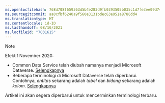 ```yaml
---
ms.openlocfilehash: 768d708f659363d5b4e283d9fb0393505b035c1d7fe3ee09d74ea17eab87a8f0
ms.sourcegitcommit: aa0cfbf6240a9f560e3131bdec63e051a8786dd4
ms.translationtype: MT
ms.contentlocale: id-ID
ms.lasthandoff: 08/10/2021
ms.locfileid: "7031615"
---
```

> [!NOTE]
> Efektif November 2020:
> - Common Data Service telah diubah namanya menjadi Microsoft Dataverse. [Selengkapnya](https://aka.ms/PAuAppBlog)
> - Beberapa terminologi di Microsoft Dataverse telah diperbarui. Contohnya, *entitas* sekarang adalah *tabel* dan *bidang* sekarang adalah *kolom*. [Selengkapnya](/powerapps/maker/data-platform/data-platform-intro)
>
> Artikel ini akan segera diperbarui untuk mencerminkan terminologi terbaru.